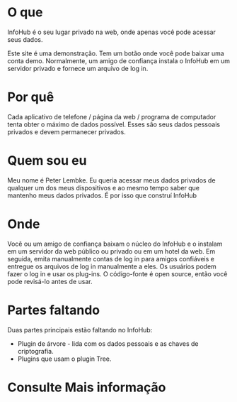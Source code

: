 # O que

InfoHub é o seu lugar privado na web, onde apenas você pode acessar seus dados.

Este site é uma demonstração. Tem um botão onde você pode baixar uma conta demo. Normalmente, um amigo de confiança instala o InfoHub em um servidor privado e fornece um arquivo de log in.

# Por quê

Cada aplicativo de telefone / página da web / programa de computador tenta obter o máximo de dados possível. Esses são seus dados pessoais privados e devem permanecer privados.

# Quem sou eu

Meu nome é Peter Lembke. Eu queria acessar meus dados privados de qualquer um dos meus dispositivos e ao mesmo tempo saber que mantenho meus dados privados. É por isso que construí InfoHub

# Onde

Você ou um amigo de confiança baixam o núcleo do InfoHub e o instalam em um servidor da web público ou privado ou em um hotel da web. Em seguida, emita manualmente contas de log in para amigos confiáveis e entregue os arquivos de log in manualmente a eles. Os usuários podem fazer o log in e usar os plug-ins. O código-fonte é open source, então você pode revisá-lo antes de usar.

# Partes faltando

Duas partes principais estão faltando no InfoHub:

* Plugin de árvore - lida com os dados pessoais e as chaves de criptografia.
* Plugins que usam o plugin Tree.

# Consulte Mais informação
